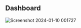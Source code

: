 ## Dashboard
![Screenshot 2024-01-10 001727](https://github.com/mohammadafzal007/Sales-Dashboard002/assets/83740723/9cb56b9b-8cbc-4b36-94c7-33feb7ea6ff2)
